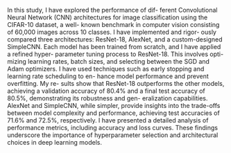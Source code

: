 In this study, I have explored the performance of dif-
ferent Convolutional Neural Network (CNN) architectures
for image classification using the CIFAR-10 dataset, a well-
known benchmark in computer vision consisting of 60,000
images across 10 classes. I have implemented and rigor-
ously compared three architectures: ResNet-18, AlexNet,
and a custom-designed SimpleCNN. Each model has been
trained from scratch, and I have applied a refined hyper-
parameter tuning process to ResNet-18. This involves opti-
mizing learning rates, batch sizes, and selecting between
the SGD and Adam optimizers. I have used techniques
such as early stopping and learning rate scheduling to en-
hance model performance and prevent overfitting. My re-
sults show that ResNet-18 outperforms the other models,
achieving a validation accuracy of 80.4% and a final test
accuracy of 80.5%, demonstrating its robustness and gen-
eralization capabilities. AlexNet and SimpleCNN, while
simpler, provide insights into the trade-offs between model
complexity and performance, achieving test accuracies of
71.6% and 72.5%, respectively. I have presented a detailed
analysis of performance metrics, including accuracy and
loss curves. These findings underscore the importance of
hyperparameter selection and architectural choices in deep
learning models.
